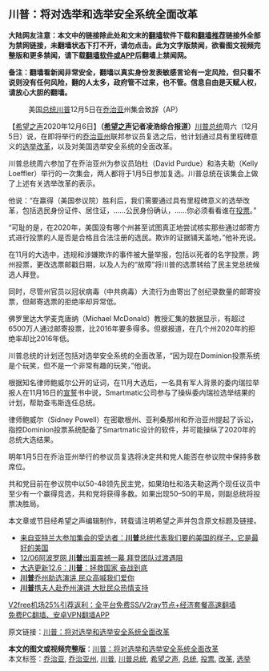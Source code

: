  <h2>川普：将对选举和选举安全系统全面改革</h2> <p class="notice"><b>大陆网友注意：本文中的链接除此处和文末的<a href="https://github.com/bannedbook/fanqiang" >翻墙</a>软件下载和<a href="https://github.com/killgcd/justmysocks/blob/master/README.md">翻墙推荐</a>链接外全部为禁网链接，未翻墙状态下打不开，请勿点击。此为文字版禁闻，欲看图文视频完整版和更多禁闻，请下载<a href="https://github.com/bannedbook/fanqiang">翻墙软件或APP</a>后翻墙上禁闻网。</p><p>备注：翻墙看新闻非常安全，翻墙以真实身份发表敏感言论有一定风险，但只看不说则没有任何风险，翻的人太多，政府管不过来，也不管。信息自由是天赋人权，请放心大胆的翻墙。</b></p>  <div class="entry"> <figure><figcaption>美国<a href="https://www.bannedbook.org/bnews/tag/%e6%80%bb%e7%bb%9f/" class="st_tag internal_tag" rel="tag" title="标签 总统 下的日志">总统</a><a href="https://www.bannedbook.org/bnews/tag/%e5%b7%9d%e6%99%ae/" class="st_tag internal_tag" rel="tag" title="标签 川普 下的日志">川普</a>12月5日在<a href="https://www.bannedbook.org/bnews/tag/%E4%B9%94%E6%B2%BB%E4%BA%9A/" class="st_tag internal_tag" rel="tag" title="标签 乔治亚 下的日志">乔治亚</a>州集会致辞（AP）</figcaption></figure> <p>【<span class='wp_keywordlink_affiliate'><a href="https://www.soundofhope.org" title="希望之声" target="_blank">希望之声</a></span>2020年12月6日】<strong>（<a href="https://www.bannedbook.org/bnews/tag/%e5%b8%8c%e6%9c%9b%e4%b9%8b%e5%a3%b0/" class="st_tag internal_tag" rel="tag" title="标签 希望之声 下的日志">希望之声</a>记者凌浩综合报道）</strong><a href="https://www.bannedbook.org/bnews/tag/%E5%B7%9D%E6%99%AE%E6%80%BB%E7%BB%9F/" class="st_tag internal_tag" rel="tag" title="标签 川普总统 下的日志">川普总统</a>周六（12月5日）说，在即将举行的<a href="https://www.bannedbook.org/bnews/tag/%e4%b9%94%e6%b2%bb%e4%ba%9a%e5%b7%9e/" class="st_tag internal_tag" rel="tag" title="标签 乔治亚州 下的日志">乔治亚州</a>联邦参议员复选之后，他计划通过具有里程碑意义的<a href="https://www.bannedbook.org/bnews/tag/%e9%80%89%e4%b8%be/" class="st_tag internal_tag" rel="tag" title="标签 选举 下的日志">选举</a><a href="https://www.bannedbook.org/bnews/tag/%e6%94%b9%e9%9d%a9/" class="st_tag internal_tag" rel="tag" title="标签 改革 下的日志">改革</a>，以及对美国选举安全系统的全面改革。</p> <p>川普总统周六参加了在乔治亚州为参议员珀杜（David Purdue）和洛夫勒（Kelly Loeffler）举行的一次集会，两人都将于1月5日参加复选。川普总统在该集会上做了上述有关选举改革的表示。 </p> <p>他说：“在赢得（美国参议院）胜利后，我们需要通过具有里程碑意义的选举改革，包括选民身份证件、居住证，……公民身份确认，……你必须看看谁在<a href="https://www.bannedbook.org/bnews/tag/%E6%8A%95%E7%A5%A8/" class="st_tag internal_tag" rel="tag" title="标签 投票 下的日志">投票</a>。”</p> <p>“可耻的是，在2020年，美国没有哪个州甚至试图真正地尝试核实那些通过邮寄方式进行投票的人是否是合格且合法注册的选民。欺诈的证据铺天盖地，”他补充说。</p>  <p>在11月的大选中，违规和涉嫌欺诈的事件被大量举报，包括以死者的名字投票，跨州投票，更改选票邮戳日期，以及人为的“故障”将川普的选票转给了民主党总统候选人拜登。</p> <p>同时，尽管州官员以冠状病毒（中共病毒）大流行为由寄出了创纪录数量的邮寄投票，但邮寄选票的拒绝率却异常低。</p> <p>佛罗里达大学麦克唐纳（Michael McDonald）教授汇集的数据显示，有超过6500万人通过邮寄投票，比2016年要多得多。但据报道，在几个州2020年的拒绝率却比2016年低。</p> <p>川普总统的计划还包括对选举安全系统的全面改革，“因为现在Dominion投票系统是个玩笑，但不是一个非常有趣的玩笑，”他说。</p>  <p>根据知名律师鲍威尔公开的证词，在11月大选后，一名具有军人背景的委内瑞拉举报人在11月16日的<span class='wp_keywordlink'><a href="https://www.bannedbook.org/forum5/topic17.html" title="宣誓与预言" target="_blank">宣誓</a></span>书中说，Smartmatic公司参与了操纵委内瑞拉选举结果的计划，帮助查韦斯连任总统。</p> <p>律师鲍威尔（Sidney Powell）在密歇根州、亚利桑那州和乔治亚州提起了诉讼，指控Dominion投票系统配备了Smartmatic设计的软件，并可能操纵了2020年的总统大选结果。</p> <p>明年1月5日在乔治亚州举行的参议员复选将决定共和党人能否在参议院中保持多数席位。</p> <p>共和党目前在参议院中以50-48领先民主党，如果珀杜和洛夫勒这两个现任议员中至少有一个赢得竞选，共和党将获得多数。如果出现50–50的平局，则副总统将投票决胜局。</p>  <p>本文章或节目经希望之声编辑制作，转载请注明希望之声并包含原文标题及链接。</p> <ul class='op-related-articles' title='相关阅读'> <li><a href='https://www.bannedbook.org/bnews/bannedvideo/20201206/1443225.html' target='_blank'>来自亚特兰大参加集会的受访者：<b>川普</b>总统代表我们要的美国的样子，它是最好的美国</a></li> <li><a href='https://www.bannedbook.org/bnews/taiwannews/20201206/1443222.html' target='_blank'>12/06阿波罗网 <b>川普</b>出面震撼一幕 拜登团队过渡遇阻</a></li> <li><a href='https://www.bannedbook.org/bnews/cbnews/20201206/1443218.html' target='_blank'>大选更新12.6：<b>川普</b>：拯救国家 奋战到底</a></li> <li><a href='https://www.bannedbook.org/bnews/bannedvideo/20201206/1443216.html' target='_blank'><b>川普</b>乔州助选演讲 民众高喊我们爱你</a></li> <li><a href='https://www.bannedbook.org/bnews/bannedvideo/20201206/1443215.html' target='_blank'><b>川普</b>携夫人赴乔州演讲 大批民众热情支持</a></li> </ul> <p class="texttj"> <a href="https://www.bannedbook.org/forum23/topic22702.html" target="_blank">V2free机场25%引荐返利：全平台免费SS/V2ray节点+经济套餐高速翻墙</a><br/> <a href="https://github.com/bannedbook/fanqiang/wiki/%E7%A6%81%E9%97%BB%E7%BD%91%E5%AE%89%E5%8D%93%E7%BF%BB%E5%A2%99%E6%96%B0%E9%97%BBAPP" target="_blank">免费PC翻墙、安卓VPN翻墙APP</a></p><p>原文链接：<a class="src_link"  href="https://www.soundofhope.org/post/450907" target="_blank">川普：将对选举和选举安全系统全面改革</a></p><a name='sharetosocial'></a>       <div><b>本文的图文或视频完整版</b>：<a href='https://www.bannedbook.org/bnews/comments/20201206/1443238.html'>川普：将对选举和选举安全系统全面改革</a></div>  </div><!--END ENTRY--> <div class="postfooter"> <div>本文标签：<a href="https://www.bannedbook.org/bnews/tag/%E4%B9%94%E6%B2%BB%E4%BA%9A/" rel="tag">乔治亚</a>, <a href="https://www.bannedbook.org/bnews/tag/%e4%b9%94%e6%b2%bb%e4%ba%9a%e5%b7%9e/" rel="tag">乔治亚州</a>, <a href="https://www.bannedbook.org/bnews/tag/%e5%b7%9d%e6%99%ae/" rel="tag">川普</a>, <a href="https://www.bannedbook.org/bnews/tag/%E5%B7%9D%E6%99%AE%E6%80%BB%E7%BB%9F/" rel="tag">川普总统</a>, <a href="https://www.bannedbook.org/bnews/tag/%e5%b8%8c%e6%9c%9b%e4%b9%8b%e5%a3%b0/" rel="tag">希望之声</a>, <a href="https://www.bannedbook.org/bnews/tag/%e6%80%bb%e7%bb%9f/" rel="tag">总统</a>, <a href="https://www.bannedbook.org/bnews/tag/%E6%8A%95%E7%A5%A8/" rel="tag">投票</a>, <a href="https://www.bannedbook.org/bnews/tag/%e6%94%b9%e9%9d%a9/" rel="tag">改革</a>, <a href="https://www.bannedbook.org/bnews/tag/%e9%80%89%e4%b8%be/" rel="tag">选举</a></div>  </div><!--END POSTFOOTER--> 